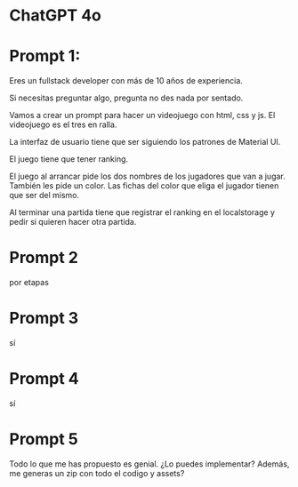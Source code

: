 # ChatGPT 4o

# Prompt 1:
Eres un fullstack developer con más de 10 años de experiencia.

Si necesitas preguntar algo, pregunta no des nada por sentado.

Vamos a crear un prompt para hacer un videojuego con html, css y js. El videojuego es el tres en ralla.

La interfaz de usuario tiene que ser siguiendo los patrones de Material UI.

El juego tiene que tener ranking.

El juego al arrancar pide los dos nombres de los jugadores que van a jugar.  También les pide un color. Las fichas del color que eliga el jugador tienen que ser del mismo.

Al terminar una partida tiene que registrar el ranking en el localstorage y pedir si quieren hacer otra partida.


# Prompt 2
por etapas

# Prompt 3
sí

# Prompt 4
sí

# Prompt 5
Todo lo que me has propuesto es genial. ¿Lo puedes implementar? Además, me generas un zip con todo el codigo y assets?

